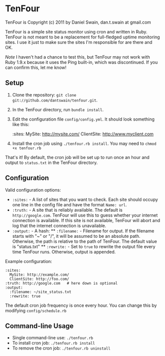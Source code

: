 TenFour
=======

TenFour is Copyright (c) 2011 by Daniel Swain, dan.t.swain at gmail.com

TenFour is a simple site status monitor using cron and written in Ruby.  TenFour is not meant to be a replacement for full-fledged uptime monitoring sites.  I use it just to make sure the sites I'm responsible for are there and OK.

*Note* I haven't had a chance to test this, but TenFour may not work with Ruby 1.9.x because it uses the Ping built-in, which was discontinued.  If you can confirm this, let me know!

Setup
---

1. Clone the repository: `git clone git://github.com/dantswain/tenfour.git`.
2. In the TenFour directory, run `bundle install`.
3. Edit the configuration file `config/config.yml`.  It should look something like this:

    :sites:
      MySite: http://mysite.com/
      ClientSite: http://www.myclient.com

4. Install the cron job using `./tenfour.rb install`.  You may need to `chmod +x tenfour.rb`

That's it!  By default, the cron job will be set up to run once an hour and output to `status.txt` in the TenFour directory.

Configuration
---

Valid configuration options:

* `:sites:` - A list of sites that you want to check.  Each site should occupy one line in the config file and have the format `Name: url`.
* `:truth:` - A site that is reliably available.  The default is `http://google.com`.  TenFour will use this to guess whether your internet connection is available.  If this site is not available, TenFour will abort and log that the internet connection is unavailable.
* `:output:` - A hash:
** `:filename:` - Filename for output.  If the filename starts with "~" or "/", it will be assumed to be an absolute path.  Otherwise, the path is relative to the path of TenFour.  The default value is "status.txt"
** `:rewrite:` - Set to `true` to rewrite the output file every time TenFour runs.  Otherwise, output is appended.

Example configuration:

    :sites:
      MySite: http://example.com/
      ClientSite: http://foo.com/
    :truth: http://google.com   # here down is optional
    :output:                    
      :filename: ~/site_status.txt
      :rewrite: true

The default cron job frequency is once every hour.  You can change this by modifying `config/schedule.rb`

Command-line Usage
----

* Single command-line use:  `./tenfour.rb`
* To install cron job: `./tenfour.rb install`
* To remove the cron job: `./tenfour.rb uninstall`
